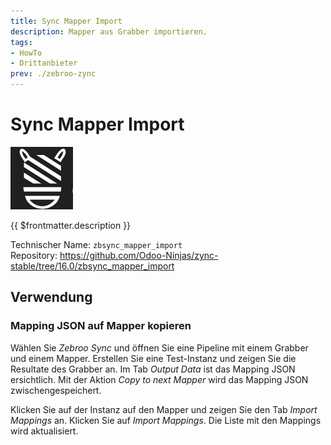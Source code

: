 ```yaml
---
title: Sync Mapper Import
description: Mapper aus Grabber importieren.
tags:
- HowTo
- Drittanbieter
prev: ./zebroo-zync
---
```

# Sync Mapper Import
![](attachments/icon_odoo_zbsync.jpg)

{{ $frontmatter.description }}

Technischer Name: `zbsync_mapper_import`\
Repository: <https://github.com/Odoo-Ninjas/zync-stable/tree/16.0/zbsync_mapper_import>

## Verwendung

### Mapping JSON auf Mapper kopieren

Wählen Sie *Zebroo Sync* und öffnen Sie eine Pipeline mit einem Grabber und einem Mapper. Erstellen Sie eine Test-Instanz und zeigen Sie die Resultate des Grabber an. Im Tab *Output Data* ist das Mapping JSON ersichtlich. Mit der Aktion *Copy to next Mapper* wird das Mapping JSON zwischengespeichert.

Klicken Sie auf der Instanz auf den Mapper und zeigen Sie den Tab *Import Mappings* an. Klicken Sie auf *Import Mappings*. Die Liste mit den Mappings wird aktualisiert.